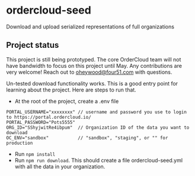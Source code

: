 # ordercloud-seed
Download and upload serialized representations of full organizations

## Project status

This project is still being prototyped. The core OrderCloud team will not have bandwidth to focus on this project until May. Any contributions are very welcome! Reach out to oheywood@four51.com with questions. 

Un-tested download functionality works. This is a good entry point for learning about the project. Here are steps to run that. 
- At the root of the project, create a .env file
```
PORTAL_USERNAME="xxxxxxxx" // username and password you use to login to https://portal.ordercloud.io/
PORTAL_PASSWORD="Pots5555"
ORG_ID="SShyjwitRe4ibpum"  // Organization ID of the data you want to download
OC_ENV="sandbox"           // "sandbox", "staging", or "" for production
```
- Run `npm install`
- Run `npm run download`. This should create a file ordercloud-seed.yml with all the data in your organization. 
